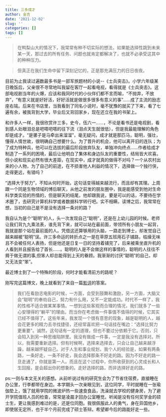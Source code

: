 ```yaml
---
title: 三多成才
author: 金吉
date: '2021-12-02'
slug: ''
categories: []
tags: []
---
```


> 在鸭梨山大的情况下，我常常有种不切实际的想法，如果能选择性跳到未来某一天，那过去的所有任务、问题也就肯定都解决了，也就不必承受这其中的种种压力。

> 但真正在我们生命中留下深刻记忆的，正是那充满压力的日日夜夜。

目前为止我读过遍数最多书是一部军旅题材的小说--《士兵突击》。小学六年级某日晚饭后，父亲很不寻常地叫我留在客厅一起看电视，看得就是《士兵突击》。这部电视剧当年的火爆，应该和我同时代的小伙伴们都不言而喻，“不抛弃，不放弃”，“有意义就是好好活，好好活就是做很多很多有意义的事”……成了主流的励志座右铭。后来在书店里，当我看到了同名小说时，毫不犹豫的就买了下来，看了七遍有余，被我背到大学，毕业后又背回家乡，现在还立在我的书架上。

和许多人一样，我很欣赏许三多，史今，伍六一……，不论是看书还是电视剧，看到感人处眼泪总是吧嗒吧嗒的往下流（泪点天生就很低），但是我最能理解的角色却是成才。“是骡子是马牵出来溜溜”，毫无疑问，成才就是那匹马，聪明，强壮，懂得人情世故，很明确自己想要什么。为了晋升的机会，他可以离开旧的连队；为了成为特种兵，他可以在选拔的最后阶段放弃队友，单独冲向终点……作者给成才制造了一系列的困境，最后让他明白了集体和身边队友的重要性，结局皆大欢喜。但小说和现实必然有很大差距，在现实中，成才就真的做得不对吗？一个从农村出来的小人物，为了自己的前途，在不损害他人利益的情况下，选择做一个独行侠，走得更远，有错吗？

“选择大于努力”，不知从何时开始，这句话变得越来越流行，而且却有其理。上周跟一个同是生物领域的博后聊天，从他之前发的朋友圈中，我是能感受到他对生命科学类实验的热情的，但是聊天的结尾，他却跟我说，要是可以的话，不要待在学术圈了，去研究计算机科学或者数据科学转行吧。实不相瞒，读博之后，我常常在想，当初的自己是不是没有选择一条对的路？

我自认为是个“聪明”的人，头一次发现自己“聪明”，还是在上幼儿园的时候。老师让我们背九九乘法表，谁先背下来，就可以站在最前面，带领所有小朋友一起背，我就是那个站在最前面的人。凭借这还算够用的头脑，一路走到博士，却发觉自己越来越被“聪明”误。许三多命运的转折点之一是在草原五班用石子铺路，枯燥无味且不会被任何人表扬，但是他还是日复一日的坚持着铺完了，后来被乘坐直升机的人看到并且报告给了首长……。聪明的人是不会做这样的事情的，聪明的人往往不屑于做无谓的事,但笨人却总能得到上天的眷顾。我渐渐的讨厌“聪明”的自己，却又无法变“笨”。

最近博士到了一个特殊的阶段，何时才能看清前方的路呢？


刚写完这篇博文，晚上就看到了来自一篇[影评](https://www.youtube.com/watch?v=8NKf38jJkiY)的答案。

> 我们在看励志电影的时候，一方面，会受到鼓舞和激励，另一方面，大脑又会“聪明”的奉劝自己，努力有什么用，又不一定能成功。时代不一样了，我的性格不适合做某某事情。一想到这些客观而合理的情况，我们就多了一些心安理得的“躺平”的理由。而当你在考虑做一件事值不值得的时候，它其实已经不值得了。这些年来，我发现一个很有意思的现象，越是聪明的人，越会花更多的精力去寻找捷径，还经常喜欢把一句话挂在嘴边：“选择比努力更重要"。诚然，这句话有一定的道理，但也不要过分依赖于它。否则，只会陷入到另一种思维陷阱里。我没有做成一件事，一定是我没有选择对。所以，我需要重新选择。但有时候啊，选择来选择去，只会让自己越来越浮躁，越来越怀疑自己。对于人生和事业规划，我个人的经验是，如果有两条路，一条好走，一条不好走，我会选择那条不好走的路。因为不好走的路一旦走通了，你就是第一人。而且在这个过程中，你所收获到的心灵成长和人生回报，是会超出你的想象的。走好选择的路，而非选择好走的路。





ps:一则与本文无关的感想。从前听说过有的研究生会为了节省住宿费，直接睡在办公里，行李都带在身边。本学期头一次亲眼见到，这位同学，平时就睡在一张瑜伽垫上，饿了就用学院的微波炉热一些速食食品，洗澡就去学校的健身房，为了避开学院值班人员的检查，常常是凌晨才回办公室睡觉。听闻是没有任何奖学金的硕士生，更让我感到难过的是，还是位同胞。我很佩服此人的勇气，身在异国他乡，即使居无定所，也于半个月前完成了硕士答辩。希望卿今后的路能好走一些。










